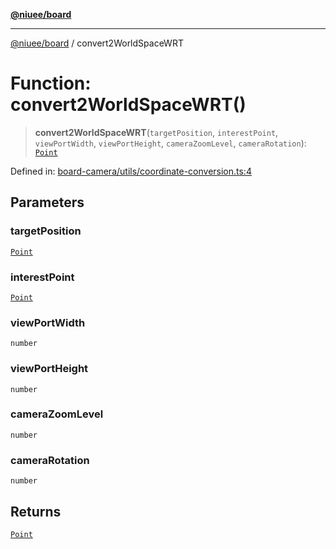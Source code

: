 [**@niuee/board**](../README.md)

***

[@niuee/board](../globals.md) / convert2WorldSpaceWRT

# Function: convert2WorldSpaceWRT()

> **convert2WorldSpaceWRT**(`targetPosition`, `interestPoint`, `viewPortWidth`, `viewPortHeight`, `cameraZoomLevel`, `cameraRotation`): [`Point`](../type-aliases/Point.md)

Defined in: [board-camera/utils/coordinate-conversion.ts:4](https://github.com/niuee/board/blob/a0a1179721d4f4b943b6a9bc156753ac9737e502/src/board-camera/utils/coordinate-conversion.ts#L4)

## Parameters

### targetPosition

[`Point`](../type-aliases/Point.md)

### interestPoint

[`Point`](../type-aliases/Point.md)

### viewPortWidth

`number`

### viewPortHeight

`number`

### cameraZoomLevel

`number`

### cameraRotation

`number`

## Returns

[`Point`](../type-aliases/Point.md)
